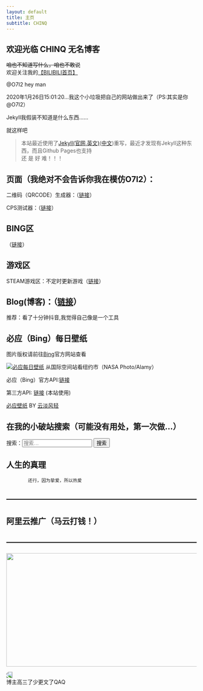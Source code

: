 ```yaml
---
layout: default
title: 主页
subtitle: CHINQ
---
```

## 欢迎光临   CHINQ 无名博客
<del>咱也不知道写什么，咱也不敢说</del><br>
欢迎关注我的<a href="https://space.bilibili.com/341532844">【BILIBILI首页】</a>
  
  
@O7I2 hey   man


2020年1月26日15:01:20...我这个小垃圾把自己的网站做出来了（PS:其实是你@O7I2）

Jekyll我假装不知道是什么东西......
 
 就这样吧

> 本站最近使用了<a href="https://jekyllrb.com/" target="_blank">Jekyll(官网,英文)</a>(<a href="https://jekyllcn.com" target="_blank">中文</a>)重写，最近才发现有Jekyll这种东西，而且Github Pages也支持<br /> 
>还 是 好 难！！！

## 页面（我绝对不会告诉你我在模仿O7I2）：

二维码（QRCODE）生成器：（<a href="/qrcode">链接</a>）

CPS测试器：（<a href="/cps">链接</a>）

## BING区

（<a href="/bing">链接</a>）

## 游戏区

STEAM游戏区：不定时更新游戏（<a href="/steam-games">链接</a>）

## Blog(博客)：（<a href="/blog">链接</a>）

推荐：看了十分钟抖音,我觉得自己像是一个工具

## 必应（Bing）每日壁纸
图片版权请前往<a href="https://cn.bing.com" target="_blank">Bing</a>官方网站查看

<a href="https://open.saintic.com/api/bingPic/" target="_blank"><img src="https://open.saintic.com/api/bingPic/" alt="必应每日壁纸" title style></a>
从国际空间站看纽约市（NASA Photo/Alamy）

必应（Bing）官方API:<a href="https://cn.bing.com/HPImageArchive.aspx?format=js&idx=0&n=1&mkt=zh-CN" target="_blank">链接</a>



第三方API: <a href="https://open.saintic.com/api/bingPic/" target="_blank">链接</a> (本站使用) <br>


<a href="https://bing.ioliu.cn/" target="_blank">必应壁纸</a>  BY  <a href="https://ioliu.cn/" target="_blank">云淡风轻</a>

## 在我的小破站搜索（可能没有用处，第一次做...）

<form role="search" method="get" class="search-form" action="https://chinqblog.github.io/">

<label>
<span class="screen-reader-text">
搜索：</span><input type="search" class="search-field" placeholder="搜索…" value name="s">
</label>

<input type="submit" class="search-submit" value="搜索">
</form>

##      人生的真理
            还行，因为挚爱，所以热爱

## ————————————————————————

## 阿里云推广（马云打钱！）

## ————————————————————————

<a href="https://promotion.aliyun.com/ntms/act/qwbk.html?userCode=4wz5xqgf"><img class="alignnone size-full wp-image-195" src="https://zihangu.com/wp-content/uploads/2019/03/600x300.png" alt width="600" height="300"></a>

<div class="fill"><img style="transform: rotateY(180deg)" src="https://atlinker.cn/theme/funny.png"><div class="cardA"><div class="boxA translateA"><div class="fillA"><div id="nb" class="bubble">博主高三了少更文了QAQ</div>




